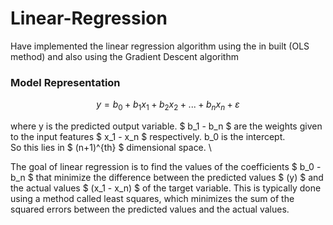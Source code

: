 # Linear-Regression
Have implemented the linear regression algorithm using the in built (OLS method) and also using the Gradient Descent algorithm

### Model Representation

$$ y = b_0 + b_1x_1 + b_2x_2 + ... + b_nx_n + ε $$

where y is the predicted output variable. $ b_1 - b_n $ are the weights given to the input features $ x_1 - x_n $ respectively. b_0 is the intercept. \
So this lies in $ (n+1)^{th} $ dimensional space. \

The goal of linear regression is to find the values of the coefficients $ b_0 - b_n $ that minimize the difference between the predicted values $ (y) $ and the actual values $ (x_1 - x_n) $ of the target variable. This is typically done using a method called least squares, which minimizes the sum of the squared errors between the predicted values and the actual values.

